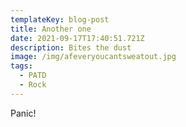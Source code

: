 ```yaml
---
templateKey: blog-post
title: Another one
date: 2021-09-17T17:40:51.721Z
description: Bites the dust
image: /img/afeveryoucantsweatout.jpg
tags:
  - PATD
  - Rock
---
```

Panic!
